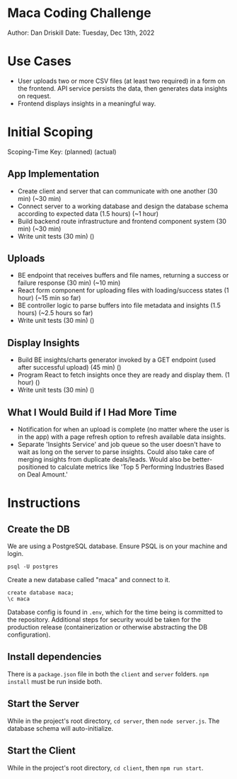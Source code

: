 # Maca Coding Challenge
Author: Dan Driskill
Date: Tuesday, Dec 13th, 2022

# Use Cases
* User uploads two or more CSV files (at least two required) in a form on the frontend. API service persists the data, then generates data insights on request.
* Frontend displays insights in a meaningful way.

# Initial Scoping
Scoping-Time Key: (planned) (actual)
## App Implementation
* Create client and server that can communicate with one another (30 min) (~30 min)
* Connect server to a working database and design the database schema according to expected data (1.5 hours) (~1 hour)
* Build backend route infrastructure and frontend component system (30 min) (~30 min)
* Write unit tests (30 min) ()

## Uploads
* BE endpoint that receives buffers and file names, returning a success or failure response (30 min) (~10 min)
* React form component for uploading files with loading/success states (1 hour) (~15 min so far)
* BE controller logic to parse buffers into file metadata and insights (1.5 hours) (~2.5 hours so far)
* Write unit tests (30 min) ()

## Display Insights
* Build BE insights/charts generator invoked by a GET endpoint (used after successful upload) (45 min) ()
* Program React to fetch insights once they are ready and display them. (1 hour) ()
* Write unit tests (30 min) ()

## What I Would Build if I Had More Time
* Notification for when an upload is complete (no matter where the user is in the app) with a page refresh option to refresh available data insights.
* Separate 'Insights Service' and job queue so the user doesn't have to wait as long on the server to parse insights. Could also take care of merging insights from duplicate deals/leads. Would also be better-positioned to calculate metrics like 'Top 5 Performing Industries Based on Deal Amount.'

# Instructions

## Create the DB
We are using a PostgreSQL database. Ensure PSQL is on your machine and login.

`psql -U postgres`

Create a new database called "maca" and connect to it.

```
create database maca;
\c maca
```

Database config is found in `.env`, which for the time being is committed to the repository. Additional steps for security would be taken for the production release (containerization or otherwise abstracting the DB configuration).

## Install dependencies
There is a `package.json` file in both the `client` and `server` folders. `npm install` must be run inside both.

## Start the Server
While in the project's root directory, `cd server`, then `node server.js`. The database schema will auto-initialize.

## Start the Client
While in the project's root directory, `cd client`, then `npm run start`.
